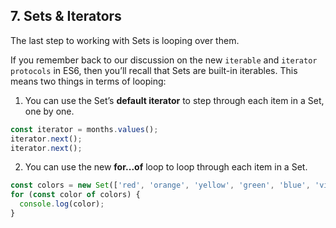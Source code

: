## 7. Sets & Iterators

The last step to working with Sets is looping over them.

If you remember back to our discussion on the new `iterable` and `iterator protocols` in ES6, then you’ll recall that Sets are built-in iterables. This means two things in terms of looping:

1. You can use the Set’s **default iterator** to step through each item in a Set, one by one.
  ```javascript
  const iterator = months.values();
  iterator.next();
  iterator.next();
  ```
2. You can use the new **for...of** loop to loop through each item in a Set.
  ```javascript
  const colors = new Set(['red', 'orange', 'yellow', 'green', 'blue', 'violet', 'brown', 'black']);
  for (const color of colors) {
    console.log(color);
  }
  ```
